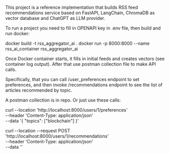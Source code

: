 
This project is a reference implementation that builds RSS feed recommendations service based on
FastAPI, LangChain, ChromaDB as vector database and ChatGPT as LLM provider.

To run a project you need to fill in OPENAPI key in .env file, then build and run docker:

docker build -t rss_aggregator_ai .
docker run -p 8000:8000 --name rss_ai_container rss_aggregator_ai

Once Docker container starts, it fills in initial feeds and creates vectors (see container log output).
After that use postman collection file to make API calls.

Specifically, that you can call /user_preferences endpoint to set preferences, and then
invoke /recommendations endpoint to see the list of articles recommended by topic.


A postman collection is in repo.
Or just use these calls:

curl --location 'http://localhost:8000/users/1/preferences' \
--header 'Content-Type: application/json' \
--data '{
    "topics": ["blockchain"]
}'

curl --location --request POST 'http://localhost:8000/users/1/recommendations' \
--header 'Content-Type: application/json' \
--data ''